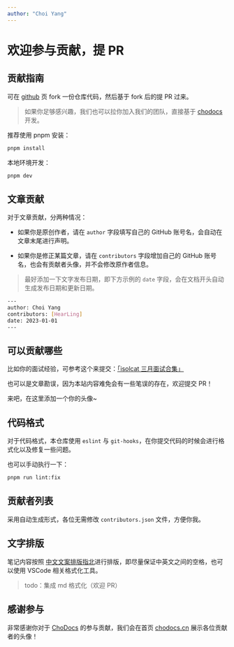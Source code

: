 ```yaml
---
author: "Choi Yang"
---
```


# 欢迎参与贡献，提 PR

## 贡献指南

可在 [github](https://github.com/charles0122/arce-code-snippets) 页 fork 一份仓库代码，然后基于 fork 后的提 PR 过来。

> 如果你足够感兴趣，我们也可以拉你加入我们的团队，直接基于 [chodocs](https://github.com/charles0122/arce-code-snippets) 开发。

推荐使用 pnpm 安装：

```bash
pnpm install
```

本地环境开发：

```bash
pnpm dev
```

## 文章贡献

对于文章贡献，分两种情况：

- 如果你是原创作者，请在 `author` 字段填写自己的 GitHub 账号名，会自动在文章末尾进行声明。

- 如果你是修正某篇文章，请在 `contributors` 字段增加自己的 GitHub 账号名，也会有贡献者头像，并不会修改原作者信息。


> 最好添加一下文字发布日期，即下方示例的 `date` 字段，会在文档开头自动生成发布日期和更新日期。

```bash
---
author: Choi Yang
contributors: [HearLing]
date: 2023-01-01
---
```

## 可以贡献哪些

比如你的面试经验，可参考这个来提交：[「isolcat 三月面试合集」](/interview/isolcat/)

也可以是文章勘误，因为本站内容难免会有一些笔误的存在，欢迎提交 PR！

来吧，在这里添加一个你的头像~

## 代码格式

对于代码格式，本仓库使用 `eslint` 与 `git-hooks`，在你提交代码的时候会进行格式化以及修复一些问题。

也可以手动执行一下：

```bash
pnpm run lint:fix
```

## 贡献者列表

采用自动生成形式，各位无需修改 `contributors.json` 文件，方便你我。

## 文字排版

笔记内容按照 [中文文案排版指北](https://mazhuang.org/wiki/chinese-copywriting-guidelines/)进行排版，即尽量保证中英文之间的空格，也可以使用 VSCode 相关格式化工具。

> todo：集成 md 格式化（欢迎 PR）

## 感谢参与

非常感谢你对于 [ChoDocs](https://github.com/charles0122/arce-code-snippets) 的参与贡献，我们会在首页 [chodocs.cn](https://snippets.arce.top/) 展示各位贡献者的头像！
